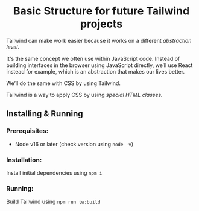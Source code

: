 <h1 align="center">Basic Structure for future Tailwind projects</h1>

Tailwind can make work easier because it works on a different _abstraction level_.

It's the same concept we often use within JavaScript code. Instead of building interfaces in the browser using JavaScript directly, we’ll use React instead for example, which is an abstraction that makes our lives better.

We’ll do the same with CSS by using Tailwind.

Tailwind is a way to apply CSS by using _special HTML classes._

## Installing & Running

### Prerequisites:

- Node v16 or later (check version using `node -v`)

### Installation:

Install initial dependencies using `npm i`

### Running:

Build Tailwind using `npm run tw:build`
